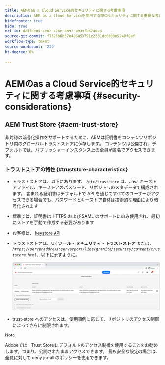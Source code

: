 ```yaml
---
title: AEMのas a Cloud Service的セキュリティに関する考慮事項
description: AEM as a Cloud Serviceを使用する際のセキュリティに関する重要な考慮事項について説明します
hidefromtoc: true
hide: true
exl-id: d2dfde05-ce02-478e-8697-b939fb8740c3
source-git-commit: f7525b6b37e486a53791c2331dc6000e5248f8af
workflow-type: tm+mt
source-wordcount: '229'
ht-degree: 0%

---
```


# AEMのas a Cloud Service的セキュリティに関する考慮事項 {#security-considerations}

## AEM Trust Store {#aem-trust-store}

非対称の暗号化操作をサポートするために、AEMは証明書をコンテンツリポジトリ内のグローバルトラストストアに保存します。 コンテンツは公開され、デフォルトでは、パブリッシャーインスタンス上の全員が匿名でアクセスできます。

### トラストストアの特性 {#truststore-characteristics}

* トラストストアは、以下にあります。 `/etc/truststore` は、Java キーストアファイル、キーストアのパスワード、リポジトリのメタデータで構成されます。 含まれる証明書はデフォルトで API を通じてすべてのユーザーがアクセスできる場合でも、パスワードとキーストア自体は技術的な理由により暗号化されます
* 標準では、証明書は HTTPS および SAML のサポートにのみ使用され、最初にストアを手動で作成する必要があります
* お客様は、 [keystore API](https://developer.adobe.com/experience-manager/reference-materials/6-5/javadoc/com/adobe/granite/keystore/KeyStoreService.html#getTrustStore-org.apache.sling.api.resource.ResourceResolver-)
* トラストストアは、UI( **ツール** - **セキュリティ** - **トラストストア** または、 *`https://serveraddress:serverport/libs/granite/security/content/truststore.html`*、以下に示すように。

  ![Trust Store の管理](/help/security/assets/global-trust-store-modified.png)

* trust-store へのアクセスは、使用事例に応じて、リポジトリのアクセス制御によってさらに制限されます。

>[!NOTE]
>
>Adobeでは、Trust Store にデフォルトのアクセス制御を使用することをお勧めします。つまり、公開されたままアクセスできます。 最も安全な設定の場合は、全員に対して deny jcr:all のポリシーを使用できます。

<!--
Commenting out section for now as requested by Lars

## Anonymous Permission Hardening Package {#anonymous-permission-hardening-package}

For more information on the Anonymous Hardening Package, please see the [Security Checklist](https://experienceleague.adobe.com/docs/experience-manager-65/administering/security/security-checklist.html#anonymous-permission-hardening-package).
-->
